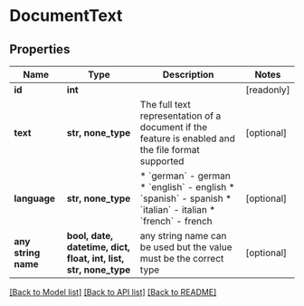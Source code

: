 # DocumentText


## Properties
Name | Type | Description | Notes
------------ | ------------- | ------------- | -------------
**id** | **int** |  | [readonly] 
**text** | **str, none_type** | The full text representation of a document if the feature is enabled and the file format supported | [optional] 
**language** | **str, none_type** | * &#x60;german&#x60; - german * &#x60;english&#x60; - english * &#x60;spanish&#x60; - spanish * &#x60;italian&#x60; - italian * &#x60;french&#x60; - french | [optional] 
**any string name** | **bool, date, datetime, dict, float, int, list, str, none_type** | any string name can be used but the value must be the correct type | [optional]

[[Back to Model list]](../README.md#documentation-for-models) [[Back to API list]](../README.md#documentation-for-api-endpoints) [[Back to README]](../README.md)


